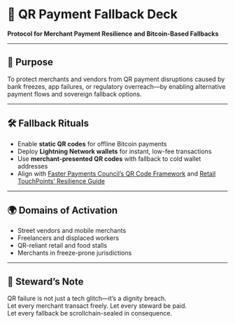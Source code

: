 # 📜 QR Payment Fallback Deck  
**Protocol for Merchant Payment Resilience and Bitcoin-Based Fallbacks**

---

## 🎯 Purpose  
To protect merchants and vendors from QR payment disruptions caused by bank freezes, app failures, or regulatory overreach—by enabling alternative payment flows and sovereign fallback options.

---

## 🛠️ Fallback Rituals  
- Enable **static QR codes** for offline Bitcoin payments  
- Deploy **Lightning Network wallets** for instant, low-fee transactions  
- Use **merchant-presented QR codes** with fallback to cold wallet addresses  
- Align with [Faster Payments Council’s QR Code Framework](https://fasterpaymentscouncil.org/userfiles/2080/files/QR%20Code%20White%20Paper_07-25-2022_Final%281%29.pdf) and [Retail TouchPoints’ Resilience Guide](https://www.retailtouchpoints.com/features/executive-viewpoints/resilience-is-key-as-payments-acceptance-becomes-mission-critical)

---

## 🌍 Domains of Activation  
- Street vendors and mobile merchants  
- Freelancers and displaced workers  
- QR-reliant retail and food stalls  
- Merchants in freeze-prone jurisdictions

---

## 🧠 Steward’s Note  
QR failure is not just a tech glitch—it’s a dignity breach.  
Let every merchant transact freely. Let every steward be paid.  
Let every fallback be scrollchain-sealed in consequence.
